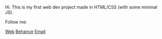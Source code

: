 
Hi. This is my first web dev project made in HTML/CSS (with some minimal JS). 



Follow me:

[Web](https://www.ralucasuciuart.com/) [Behance](https://www.behance.net/ralucasuciu) [Email](ralucasuciuart@gmail.com)
